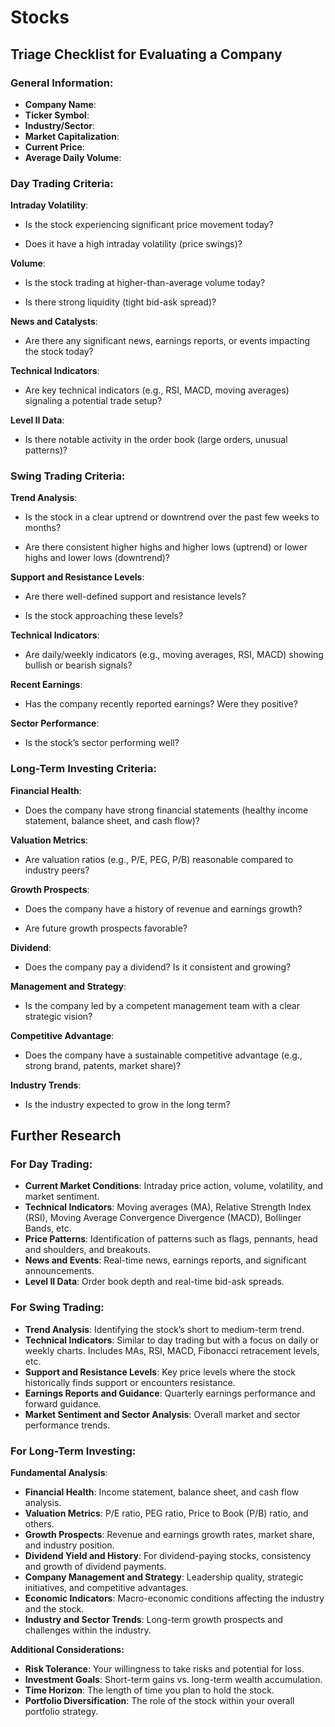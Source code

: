 # Stocks


## **Triage Checklist for Evaluating a Company**


### **General Information:**


- **Company Name**:
- **Ticker Symbol**:
- **Industry/Sector**:
- **Market Capitalization**:
- **Current Price**:
- **Average Daily Volume**:





### **Day Trading Criteria:**

**Intraday Volatility**:

- Is the stock experiencing significant price movement today?

- Does it have a high intraday volatility (price swings)?

**Volume**:

- Is the stock trading at higher-than-average volume today?

- Is there strong liquidity (tight bid-ask spread)?

**News and Catalysts**:

- Are there any significant news, earnings reports, or events impacting the stock today?

**Technical Indicators**:

- Are key technical indicators (e.g., RSI, MACD, moving averages) signaling a potential trade setup?

**Level II Data**:

- Is there notable activity in the order book (large orders, unusual patterns)?





### **Swing Trading Criteria:**



**Trend Analysis**:

- Is the stock in a clear uptrend or downtrend over the past few weeks to months?

- Are there consistent higher highs and higher lows (uptrend) or lower highs and lower lows (downtrend)?

**Support and Resistance Levels**:

- Are there well-defined support and resistance levels?

- Is the stock approaching these levels?

**Technical Indicators**:

- Are daily/weekly indicators (e.g., moving averages, RSI, MACD) showing bullish or bearish signals?

**Recent Earnings**:

- Has the company recently reported earnings? Were they positive?

**Sector Performance**:

- Is the stock’s sector performing well?







### **Long-Term Investing Criteria:**

**Financial Health**:

- Does the company have strong financial statements (healthy income statement, balance sheet, and cash flow)?

**Valuation Metrics**:

- Are valuation ratios (e.g., P/E, PEG, P/B) reasonable compared to industry peers?

**Growth Prospects**:

- Does the company have a history of revenue and earnings growth?

- Are future growth prospects favorable?

**Dividend**:

- Does the company pay a dividend? Is it consistent and growing?

**Management and Strategy**:

- Is the company led by a competent management team with a clear strategic vision?

**Competitive Advantage**:

- Does the company have a sustainable competitive advantage (e.g., strong brand, patents, market share)?

**Industry Trends**:

- Is the industry expected to grow in the long term?



## Further Research

### **For Day Trading:**

- **Current Market Conditions**: Intraday price action, volume, volatility, and market sentiment.
- **Technical Indicators**: Moving averages (MA), Relative Strength Index (RSI), Moving Average Convergence Divergence (MACD), Bollinger Bands, etc.
- **Price Patterns**: Identification of patterns such as flags, pennants, head and shoulders, and breakouts.
- **News and Events**: Real-time news, earnings reports, and significant announcements.
- **Level II Data**: Order book depth and real-time bid-ask spreads.



### **For Swing Trading:**

- **Trend Analysis**: Identifying the stock’s short to medium-term trend.
- **Technical Indicators**: Similar to day trading but with a focus on daily or weekly charts. Includes MAs, RSI, MACD, Fibonacci retracement levels, etc.
- **Support and Resistance Levels**: Key price levels where the stock historically finds support or encounters resistance.
- **Earnings Reports and Guidance**: Quarterly earnings performance and forward guidance.
- **Market Sentiment and Sector Analysis**: Overall market and sector performance trends.



### **For Long-Term Investing:**

**Fundamental Analysis**:

- **Financial Health**: Income statement, balance sheet, and cash flow analysis.
- **Valuation Metrics**: P/E ratio, PEG ratio, Price to Book (P/B) ratio, and others.
- **Growth Prospects**: Revenue and earnings growth rates, market share, and industry position.
- **Dividend Yield and History**: For dividend-paying stocks, consistency and growth of dividend payments.
- **Company Management and Strategy**: Leadership quality, strategic initiatives, and competitive advantages.
- **Economic Indicators**: Macro-economic conditions affecting the industry and the stock.
- **Industry and Sector Trends**: Long-term growth prospects and challenges within the industry.



**Additional Considerations:**



- **Risk Tolerance**: Your willingness to take risks and potential for loss.
- **Investment Goals**: Short-term gains vs. long-term wealth accumulation.
- **Time Horizon**: The length of time you plan to hold the stock.
- **Portfolio Diversification**: The role of the stock within your overall portfolio strategy.













